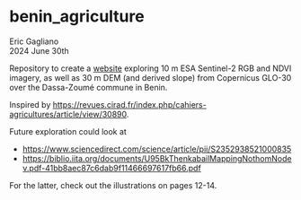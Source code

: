 # benin_agriculture
Eric Gagliano   
2024 June 30th  

Repository to create a [website](https://egagli.github.io/benin_agriculture/) exploring 10 m ESA Sentinel-2 RGB and NDVI imagery, as well as 30 m DEM (and derived slope) from Copernicus GLO-30 over the Dassa-Zoumé commune in Benin. 

Inspired by https://revues.cirad.fr/index.php/cahiers-agricultures/article/view/30890. 

Future exploration could look at 
- https://www.sciencedirect.com/science/article/pii/S2352938521000835
- https://biblio.iita.org/documents/U95BkThenkabailMappingNothomNodev.pdf-41bb8aec87c6dab9f11466697617fb66.pdf

For the latter, check out the illustrations on pages 12-14.
